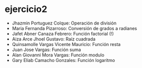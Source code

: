 # ejercicio2
<ul>
  <li>Jhazmin Portuguez Colque: Operación de división</li>
  <li>Maria Fernanda Pizarroso: Conversión de grados a radianes</li>
  <li>Jafet Abner Canaza Febrero: Función factorial (!)</li>
  <li>Aiza Arce Jhoel Gustavo: Raíz cuadrada</li>
  <li>Quinsamolle Vargas Vicente Mauricio: Función resta</li>
  <li>Juan Jose Vargas: Función suma</li>
  <li>Alan Giovanni Mora Vargas: Función modulo</li>
  <li>Gary Eliab Camacho Gonzales: Función logaritmo</li>
</ul>
